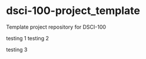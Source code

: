 # dsci-100-project_template
Template project repository for DSCI-100

testing 1
testing 2

testing 3
